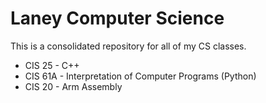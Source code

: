 # Laney Computer Science

This is a consolidated repository for all of my CS classes. 

- CIS 25 - C++ 
- CIS 61A - Interpretation of Computer Programs (Python)
- CIS 20  - Arm Assembly 